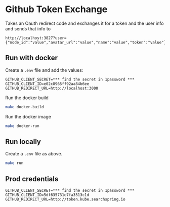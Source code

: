 # Github Token Exchange

Takes an Oauth redirect code and exchanges it for a token and the user info and sends that info to 

```
http://localhost:3827?user={"node_id":"value","avatar_url":"value","name":"value","token":"value"}
```

## Run with docker

Create a `.env` file and add the values: 
```
GITHUB_CLIENT_SECRET=*** find the secret in 1password ***
GITHUB_CLIENT_ID=e02c8965ff92aa84b6ee
GITHUB_REDIRECT_URL=http://localhost:3000
```

Run the docker build

```bash
make docker-build
```

Run the docker image

```bash
make docker-run
```

## Run locally


Create a `.env` file as above.

```bash
make run
```


## Prod credentials

```
GITHUB_CLIENT_SECRET=*** find the secret in 1password ***
GITHUB_CLIENT_ID=5df635731e7fa3513c1d
GITHUB_REDIRECT_URL=http://token.kube.searchspring.io
```
